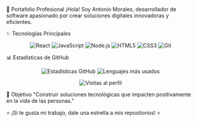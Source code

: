 🚀 Portafolio Profesional
¡Hola! Soy Antonio Morales, desarrollador de software apasionado por crear soluciones digitales innovadoras y eficientes.

✨ Tecnologías Principales
<p align="center"> <img src="https://img.shields.io/badge/React-61DAFB?style=for-the-badge&logo=react&logoColor=black" alt="React"> <img src="https://img.shields.io/badge/JavaScript-F7DF1E?style=for-the-badge&logo=javascript&logoColor=black" alt="JavaScript"> <img src="https://img.shields.io/badge/Node.js-339933?style=for-the-badge&logo=node.js&logoColor=white" alt="Node.js"> <img src="https://img.shields.io/badge/HTML5-E34F26?style=for-the-badge&logo=html5&logoColor=white" alt="HTML5"> <img src="https://img.shields.io/badge/CSS3-1572B6?style=for-the-badge&logo=css3&logoColor=white" alt="CSS3"> <img src="https://img.shields.io/badge/Git-F05032?style=for-the-badge&logo=git&logoColor=white" alt="Git"> </p>

📊 Estadísticas de GitHub
<p align="center"> <img src="https://github-readme-stats.vercel.app/api?username=TuUsuarioGitHub&show_icons=true&theme=radical" alt="Estadísticas GitHub"> <img src="https://github-readme-stats.vercel.app/api/top-langs/?username=TuUsuarioGitHub&layout=compact&theme=radical" alt="Lenguajes más usados"> </p>

<p align="center"> <img src="https://komarev.com/ghpvc/?username=TuUsuarioGitHub&label=Profile%20views&color=0e75b6&style=flat" alt="Visitas al perfil"> </p>
🎯 Objetivo
"Construir soluciones tecnológicas que impacten positivamente en la vida de las personas."

⭐ ¡Si te gusta mi trabajo, dale una estrella a mis repositorios! ⭐
